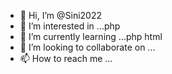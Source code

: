 - 👋 Hi, I’m @Sini2022
- 👀 I’m interested in ...php 
- 🌱 I’m currently learning ...php html
- 💞️ I’m looking to collaborate on ...
- 📫 How to reach me ...

<!---
Sini2022/Sini2022 is a ✨ special ✨ repository because its `README.md` (this file) appears on your GitHub profile.
You can click the Preview link to take a look at your changes.
--->
